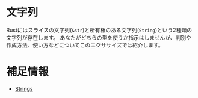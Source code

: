# 文字列

Rustにはスライスの文字列(`&str`)と所有権のある文字列(`String`)という2種類の文字列が存在します。
あなたがどちらの型を使うか指示はしませんが、判別や作成方法、使い方などについてこのエクササイズでは紹介します。

# 補足情報

- [Strings](https://doc.rust-jp.rs/book-ja/ch08-02-strings.html)

